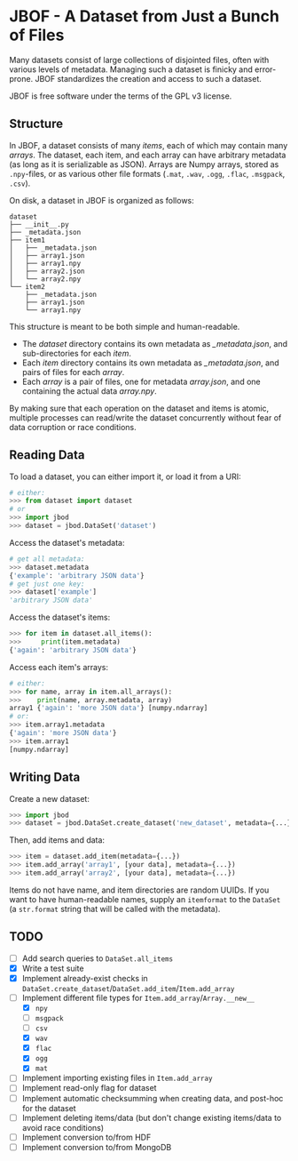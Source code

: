 # JBOF - A Dataset from Just a Bunch of Files

Many datasets consist of large collections of disjointed files, often with various levels of metadata. Managing such a dataset is finicky and error-prone. JBOF standardizes the creation and access to such a dataset.

JBOF is free software under the terms of the GPL v3 license.

## Structure


In JBOF, a dataset consists of many *items*, each of which may contain many *arrays*. The dataset, each item, and each array can have arbitrary metadata (as long as it is serializable as JSON). Arrays are Numpy arrays, stored as `.npy`-files, or as various other file formats (`.mat`, `.wav`, `.ogg`, `.flac`, `.msgpack`, `.csv`).

On disk, a dataset in JBOF is organized as follows:
```
dataset
├── __init__.py
├── _metadata.json
├── item1
│   ├── _metadata.json
│   ├── array1.json
│   ├── array1.npy
│   ├── array2.json
│   └── array2.npy
└── item2
    ├── _metadata.json
    ├── array1.json
    └── array1.npy
```


This structure is meant to be both simple and human-readable.

- The *dataset* directory contains its own metadata as *_metadata.json*, and sub-directories for each *item*.
- Each *item* directory contains its own metadata as *_metadata.json*, and pairs of files for each *array*.
- Each *array* is a pair of files, one for metadata *array.json*, and one containing the actual data *array.npy*.

By making sure that each operation on the dataset and items is atomic, multiple processes can read/write the dataset concurrently without fear of data corruption or race conditions.

## Reading Data

To load a dataset, you can either import it, or load it from a URI:
```python
# either:
>>> from dataset import dataset
# or
>>> import jbod
>>> dataset = jbod.DataSet('dataset')
```

Access the dataset's metadata:
```python
# get all metadata:
>>> dataset.metadata
{'example': 'arbitrary JSON data'}
# get just one key:
>>> dataset['example']
'arbitrary JSON data'
```

Access the dataset's items:
```python
>>> for item in dataset.all_items():
>>>     print(item.metadata)
{'again': 'arbitrary JSON data'}
```

Access each item's arrays:
```python
# either:
>>> for name, array in item.all_arrays():
>>>    print(name, array.metadata, array)
array1 {'again': 'more JSON data'} [numpy.ndarray]
# or:
>>> item.array1.metadata
{'again': 'more JSON data'}
>>> item.array1
[numpy.ndarray]
```

## Writing Data

Create a new dataset:
```python
>>> import jbod
>>> dataset = jbod.DataSet.create_dataset('new_dataset', metadata={...})
```

Then, add items and data:
```python
>>> item = dataset.add_item(metadata={...})
>>> item.add_array('array1', [your data], metadata={...})
>>> item.add_array('array2', [your data], metadata={...})
```

Items do not have name, and item directories are random UUIDs. If you want to have human-readable names, supply an `itemformat` to the `DataSet` (a `str.format` string that will be called with the metadata).

## TODO

- [ ] Add search queries to `DataSet.all_items`
- [X] Write a test suite
- [X] Implement already-exist checks in `DataSet.create_dataset`/`DataSet.add_item`/`Item.add_array`
- [ ] Implement different file types for `Item.add_array`/`Array.__new__`
  - [X] `npy`
  - [ ] `msgpack`
  - [ ] `csv`
  - [X] `wav`
  - [X] `flac`
  - [X] `ogg`
  - [X] `mat`
- [ ] Implement importing existing files in `Item.add_array`
- [ ] Implement read-only flag for dataset
- [ ] Implement automatic checksumming when creating data, and post-hoc for the dataset
- [ ] Implement deleting items/data (but don't change existing items/data to avoid race conditions)
- [ ] Implement conversion to/from HDF
- [ ] Implement conversion to/from MongoDB
